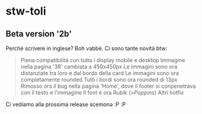 # stw-toli
## Beta version '2b'
Perché scrivere in inglese? Boh vabbè. Ci sono tante novità btw:
> Piena compatibilità con tuttə i display mobile e desktop
> Immagine nella pagina '3R' cambiata a 450x450px
> Le immagini sono ora distanziate tra loro e dal bordo della card
> Le immagini sono ora completamente rounded
> Tutti i bordi sono ora rounded di 13px
> Rimosso ora il bug nella pagina 'Home', dove il footer si conpenetrava con il testo e l'immagine
> Il font è ora Rubik (>*Poppins*)
> Altri hotfix

Ci vediamo alla prossima release scemonə :P :P
